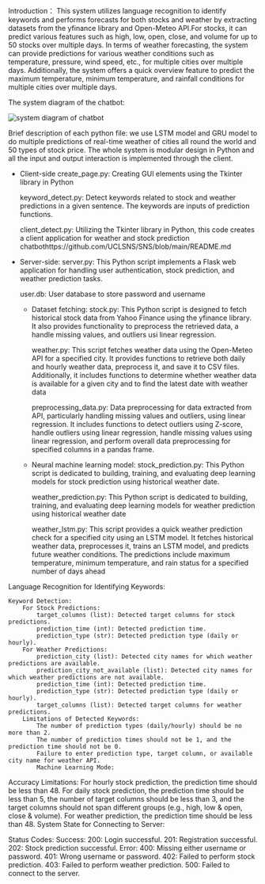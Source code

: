 Introduction：
This system utilizes language recognition to identify keywords and performs forecasts for both stocks and weather by extracting datasets from the yfinance library and Open-Meteo API.For stocks, it can predict various features such as high, low, open, close, and volume for up to 50 stocks over multiple days. In terms of weather forecasting, the system can provide predictions for various weather conditions such as temperature, pressure, wind speed, etc., for multiple cities over multiple days. Additionally, the system offers a quick overview feature to predict the maximum temperature, minimum temperature, and rainfall conditions for multiple cities over multiple days.

The system diagram of the chatbot:

![system diagram of chatbot](https://github.com/UCLSNS/SNS/assets/160248761/638ff464-4624-40b9-8f7c-782cfa57ccf0)


Brief description of each python file:
we use LSTM model and GRU model to do multiple predictions of real-time weather of cities all round the world and 50 types of stock price. The whole system is modular design in Python and all the input and output interaction is implemented through the client.

- Client-side
    create_page.py: Creating GUI elements using the Tkinter library in Python

    keyword_detect.py: Detect keywords related to stock and weather predictions in a given sentence. The keywords are inputs of prediction functions.

    client_detect.py: Utilizing the Tkinter library in Python, this code creates a client application for weather and stock prediction chatbothttps://github.com/UCLSNS/SNS/blob/main/README.md

- Server-side:
    server.py: This Python script implements a Flask web application for handling user authentication, stock prediction, and weather prediction tasks.

    user.db: User database to store password and username

    - Dataset fetching:
      stock.py: This Python script is designed to fetch historical stock data from Yahoo Finance using the yfinance library. It also provides functionality to preprocess the retrieved data, a handle missing values, and outliers usi  linear regression.

      weather.py: This script fetches weather data using the Open-Meteo API for a specified city. It provides functions to retrieve both daily and hourly weather data, preprocess it, and save it to CSV files. Additionally, it includes functions to determine whether weather data is available for a given city and to find the latest date with weather data
    
      preprocessing_data.py: Data preprocessing for data extracted from API, particularly handling missing values and outliers, using linear regression. It includes functions to detect outliers using Z-score, handle outliers using linear regression, handle missing values using linear regression, and perform overall data preprocessing for specified columns in a pandas frame.

    - Neural machine learning model:
      stock_prediction.py: This Python script is dedicated to building, training, and evaluating deep learning models for stock prediction using historical weather date.

      weather_prediction.py: This Python script is dedicated to building, training, and evaluating deep learning models for weather prediction using historical weather date
    
      weather_lstm.py: This script provides a quick weather prediction check for a specified city using an LSTM model. It fetches historical weather data, preprocesses it, trains an LSTM model, and predicts future weather conditions. The predictions include maximum temperature, minimum temperature, and rain status for a specified number of days ahead


Language Recognition for Identifying Keywords:

    Keyword Detection:
        For Stock Predictions:
            target_columns (list): Detected target columns for stock predictions.
            prediction_time (int): Detected prediction time.
            prediction_type (str): Detected prediction type (daily or hourly).
        For Weather Predictions:
            prediction_city (list): Detected city names for which weather predictions are available.
            prediction_city_not_available (list): Detected city names for which weather predictions are not available.
            prediction_time (int): Detected prediction time.
            prediction_type (str): Detected prediction type (daily or hourly).
            target_columns (list): Detected target columns for weather predictions.
        Limitations of Detected Keywords:
            The number of prediction types (daily/hourly) should be no more than 2.
            The number of prediction times should not be 1, and the prediction time should not be 0.
            Failure to enter prediction type, target column, or available city name for weather API.
            Machine Learning Mode:

Accuracy Limitations:
    For hourly stock prediction, the prediction time should be less than 48.
    For daily stock prediction, the prediction time should be less than 5, the number of target columns should be less than 3, and the target columns should not span different groups (e.g., high, low & open, close & volume).
    For weather prediction, the prediction time should be less than 48.
    System State for Connecting to Server:

Status Codes:
    Success:
    200: Login successful.
    201: Registration successful.
    202: Stock prediction successful.
    Error:
    400: Missing either username or password.
    401: Wrong username or password.
    402: Failed to perform stock prediction.
    403: Failed to perform weather prediction.
    500: Failed to connect to the server.


